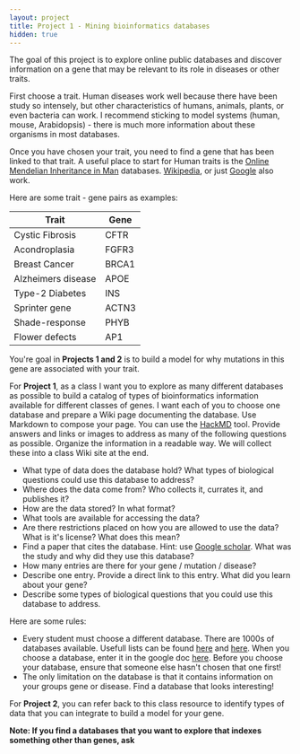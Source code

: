 ```yaml
---
layout: project
title: Project 1 - Mining bioinformatics databases
hidden: true
---
```


The goal of this project is to explore online public databases and discover information on a gene that may be relevant to its role in diseases or other traits.

First choose a trait. Human diseases work well because there have been study so intensely, but other characteristics of humans, animals, plants, or even bacteria can work. I recommend sticking to model systems (human, mouse, Arabidopsis) - there is much more information about these organisms in most databases.

Once you have chosen your trait, you need to find a gene that has been linked to that trait.
A useful place to start for Human traits is the [Online Mendelian Inheritance in Man](https://www.omim.org) databases. [Wikipedia](https://www.wikipedia.org/), or just [Google](https://www.google.com) also work.

Here are some trait - gene pairs as examples:

| Trait              | Gene  |
|--------------------|-------|
| Cystic Fibrosis    | CFTR  |
| Acondroplasia      | FGFR3 |
| Breast Cancer      | BRCA1 |
| Alzheimers disease | APOE  |
| Type-2 Diabetes    | INS   |
| Sprinter gene      | ACTN3 |
| Shade-response     | PHYB  |
| Flower defects     | AP1   |

You're goal in **Projects 1 and 2** is to build a model for why mutations in this gene are associated with your trait.

For **Project 1**, as a class I want you to explore as many different databases as possible to build a catalog of types of bioinformatics information available for different classes of genes. I want each of you to choose one database and prepare a Wiki page documenting the database. Use Markdown to compose your page. You can use the [HackMD](https://hackmd.io/) tool. Provide answers and links or images to address as many of the following questions as possible. Organize the information in a readable way. We will collect these into a class Wiki site at the end.


- What type of data does the database hold? What types of biological questions could use this database to address?
- Where does the data come from? Who collects it, currates it, and publishes it?
- How are the data stored? In what format?
- What tools are available for accessing the data?
- Are there restrictions placed on how you are allowed to use the data? What is it's license? What does this mean?
- Find a paper that cites the database. Hint: use [Google scholar](https://scholar.google.com/). What was the study and why did they use this database?
- How many entries are there for your gene / mutation / disease?
- Describe one entry. Provide a direct link to this entry. What did you learn about your gene?
- Describe some types of biological questions that you could use this database to address.

Here are some rules:

- Every student must choose a different database. There are 1000s of databases available. Usefull lists
can be found [here](https://academic.oup.com/nar/article/45/D1/D1/2770636/The-24th-annual-Nucleic-Acids-Research-database) and [here](https://en.wikipedia.org/wiki/List_of_biological_databases#DNA_Databases). When you choose a database, enter it in the google doc [here](https://docs.google.com/spreadsheets/d/1gpUUcnm7zhglA4vG8o2KivsalVzhVJmwRXBPyTFdBoE/edit?usp=sharing).
Before you choose your database, ensure that someone else hasn't chosen that one first!
- The only limitation on the database is that it contains information on your groups gene or disease. Find a database
that looks interesting!

For **Project 2**, you can refer back to this class resource to identify types of data that you can integrate to build a model for your gene.

**Note: If you find a databases that you want to explore that indexes something other than genes, ask**
